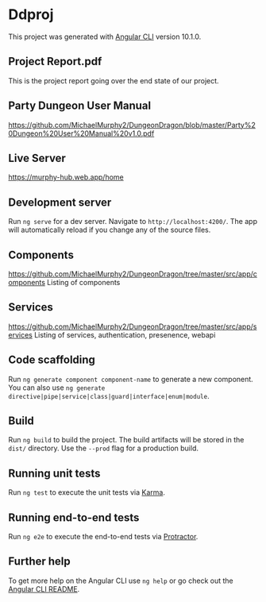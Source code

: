 # Ddproj

This project was generated with [Angular CLI](https://github.com/angular/angular-cli) version 10.1.0.

## Project Report.pdf
This is the project report going over the end state of our project.

## Party Dungeon User Manual
https://github.com/MichaelMurphy2/DungeonDragon/blob/master/Party%20Dungeon%20User%20Manual%20v1.0.pdf

## Live Server
https://murphy-hub.web.app/home

## Development server

Run `ng serve` for a dev server. Navigate to `http://localhost:4200/`. The app will automatically reload if you change any of the source files.

## Components 
https://github.com/MichaelMurphy2/DungeonDragon/tree/master/src/app/components   Listing of components

## Services 

https://github.com/MichaelMurphy2/DungeonDragon/tree/master/src/app/services    Listing of services, authentication, presenence, webapi


## Code scaffolding

Run `ng generate component component-name` to generate a new component. You can also use `ng generate directive|pipe|service|class|guard|interface|enum|module`.

## Build

Run `ng build` to build the project. The build artifacts will be stored in the `dist/` directory. Use the `--prod` flag for a production build.

## Running unit tests

Run `ng test` to execute the unit tests via [Karma](https://karma-runner.github.io).

## Running end-to-end tests

Run `ng e2e` to execute the end-to-end tests via [Protractor](http://www.protractortest.org/).

## Further help

To get more help on the Angular CLI use `ng help` or go check out the [Angular CLI README](https://github.com/angular/angular-cli/blob/master/README.md).


